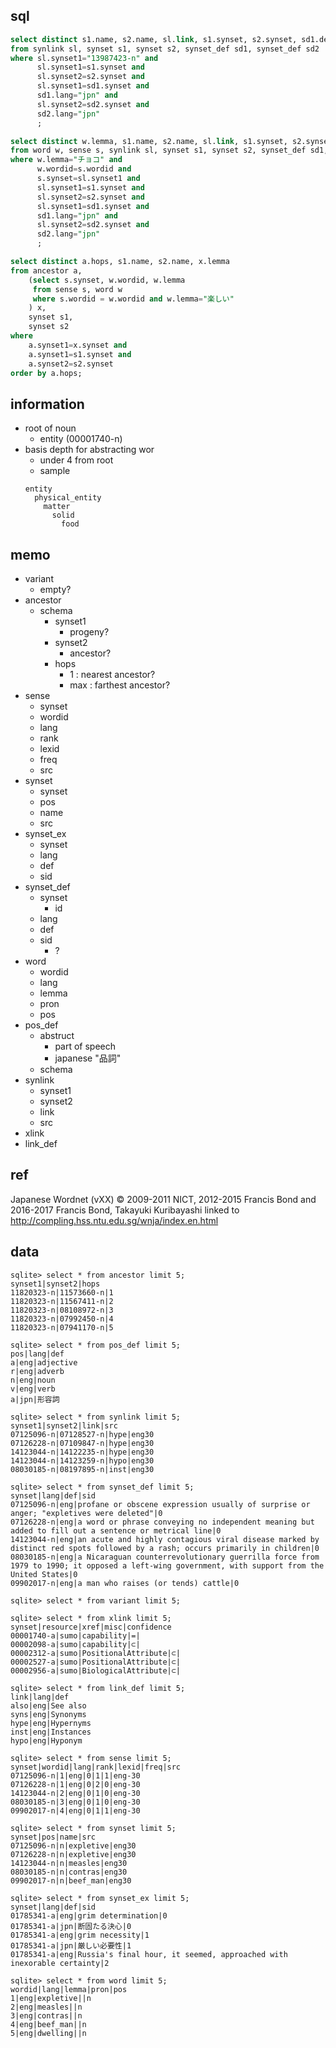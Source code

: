## sql
```sql
select distinct s1.name, s2.name, sl.link, s1.synset, s2.synset, sd1.def, sd2.def
from synlink sl, synset s1, synset s2, synset_def sd1, synset_def sd2
where sl.synset1="13987423-n" and
      sl.synset1=s1.synset and
      sl.synset2=s2.synset and
      sl.synset1=sd1.synset and
      sd1.lang="jpn" and
      sl.synset2=sd2.synset and
      sd2.lang="jpn"
      ;
```

```sql
select distinct w.lemma, s1.name, s2.name, sl.link, s1.synset, s2.synset, sd1.def, sd2.def
from word w, sense s, synlink sl, synset s1, synset s2, synset_def sd1, synset_def sd2
where w.lemma="チョコ" and
      w.wordid=s.wordid and
      s.synset=sl.synset1 and
      sl.synset1=s1.synset and
      sl.synset2=s2.synset and
      sl.synset1=sd1.synset and
      sd1.lang="jpn" and
      sl.synset2=sd2.synset and
      sd2.lang="jpn"
      ;
```
      

```sql
select distinct a.hops, s1.name, s2.name, x.lemma 
from ancestor a, 
    (select s.synset, w.wordid, w.lemma 
     from sense s, word w 
     where s.wordid = w.wordid and w.lemma="楽しい"
    ) x, 
    synset s1, 
    synset s2 
where 
    a.synset1=x.synset and 
    a.synset1=s1.synset and 
    a.synset2=s2.synset
order by a.hops;
```

## information
- root of noun
    - entity (00001740-n)
- basis depth for abstracting wor
    - under 4 from root
    - sample
    ```
    entity
      physical_entity
        matter
          solid
            food
    ```

## memo
- variant
    - empty?
- ancestor
    - schema
        - synset1
            - progeny?
        - synset2
            - ancestor?
        - hops
            - 1   : nearest ancestor?
            - max : farthest ancestor?
- sense
     - synset
     - wordid
     - lang
     - rank
     - lexid
     - freq
     - src
- synset
     - synset
     - pos
     - name
     - src
- synset_ex
     - synset
     - lang
     - def
     - sid
- synset_def
    - synset
        - id
    - lang
    - def
    - sid
        - ?
- word
    - wordid
    - lang
    - lemma
    - pron
    - pos
- pos_def
    - abstruct
        - part of speech
        - japanese "品詞"
    - schema
- synlink
    - synset1
    - synset2
    - link
    - src
- xlink
- link_def



## ref
Japanese Wordnet (vXX) © 2009-2011 NICT, 2012-2015 Francis Bond and 2016-2017 Francis Bond, Takayuki Kuribayashi
linked to http://compling.hss.ntu.edu.sg/wnja/index.en.html

## data
```
sqlite> select * from ancestor limit 5;
synset1|synset2|hops
11820323-n|11573660-n|1
11820323-n|11567411-n|2
11820323-n|08108972-n|3
11820323-n|07992450-n|4
11820323-n|07941170-n|5

sqlite> select * from pos_def limit 5;
pos|lang|def
a|eng|adjective
r|eng|adverb
n|eng|noun
v|eng|verb
a|jpn|形容詞

sqlite> select * from synlink limit 5;
synset1|synset2|link|src
07125096-n|07128527-n|hype|eng30
07126228-n|07109847-n|hype|eng30
14123044-n|14122235-n|hype|eng30
14123044-n|14123259-n|hypo|eng30
08030185-n|08197895-n|inst|eng30

sqlite> select * from synset_def limit 5;
synset|lang|def|sid
07125096-n|eng|profane or obscene expression usually of surprise or anger; "expletives were deleted"|0
07126228-n|eng|a word or phrase conveying no independent meaning but added to fill out a sentence or metrical line|0
14123044-n|eng|an acute and highly contagious viral disease marked by distinct red spots followed by a rash; occurs primarily in children|0
08030185-n|eng|a Nicaraguan counterrevolutionary guerrilla force from 1979 to 1990; it opposed a left-wing government, with support from the United States|0
09902017-n|eng|a man who raises (or tends) cattle|0

sqlite> select * from variant limit 5;

sqlite> select * from xlink limit 5;
synset|resource|xref|misc|confidence
00001740-a|sumo|capability|=|
00002098-a|sumo|capability|⊂|
00002312-a|sumo|PositionalAttribute|⊂|
00002527-a|sumo|PositionalAttribute|⊂|
00002956-a|sumo|BiologicalAttribute|⊂|

sqlite> select * from link_def limit 5;
link|lang|def
also|eng|See also
syns|eng|Synonyms
hype|eng|Hypernyms
inst|eng|Instances
hypo|eng|Hyponym

sqlite> select * from sense limit 5;
synset|wordid|lang|rank|lexid|freq|src
07125096-n|1|eng|0|1|1|eng-30
07126228-n|1|eng|0|2|0|eng-30
14123044-n|2|eng|0|1|0|eng-30
08030185-n|3|eng|0|1|0|eng-30
09902017-n|4|eng|0|1|1|eng-30

sqlite> select * from synset limit 5;
synset|pos|name|src
07125096-n|n|expletive|eng30
07126228-n|n|expletive|eng30
14123044-n|n|measles|eng30
08030185-n|n|contras|eng30
09902017-n|n|beef_man|eng30

sqlite> select * from synset_ex limit 5;
synset|lang|def|sid
01785341-a|eng|grim determination|0
01785341-a|jpn|断固たる決心|0
01785341-a|eng|grim necessity|1
01785341-a|jpn|厳しい必要性|1
01785341-a|eng|Russia's final hour, it seemed, approached with inexorable certainty|2

sqlite> select * from word limit 5;
wordid|lang|lemma|pron|pos
1|eng|expletive||n
2|eng|measles||n
3|eng|contras||n
4|eng|beef_man||n
5|eng|dwelling||n
```
